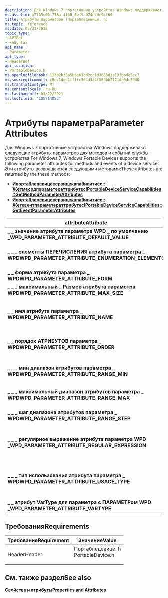 ```yaml
---
description: Для Windows 7 портативные устройства Windows поддерживают следующие атрибуты параметров для методов и событий службы устройства.
ms.assetid: a7708c60-758a-4fb6-8ef9-074ecdc9cf60
title: Атрибуты параметров (Портабледевице. h)
ms.topic: reference
ms.date: 05/31/2018
topic_type:
- APIRef
- kbSyntax
api_name:
- Parameter
api_type:
- HeaderDef
api_location:
- PortableDevice.h
ms.openlocfilehash: 113b2b35a5b6e61cd2cc1d3666d1a13fbade5ec7
ms.sourcegitcommit: c8ec1ded1ffffc364d3c4f560bb2171da0dc5040
ms.translationtype: MT
ms.contentlocale: ru-RU
ms.lasthandoff: 03/22/2021
ms.locfileid: "105714083"
---
```

# <a name="parameter-attributes"></a><span data-ttu-id="05888-103">Атрибуты параметра</span><span class="sxs-lookup"><span data-stu-id="05888-103">Parameter Attributes</span></span>

<span data-ttu-id="05888-104">Для Windows 7 портативные устройства Windows поддерживают следующие атрибуты параметров для методов и событий службы устройства.</span><span class="sxs-lookup"><span data-stu-id="05888-104">For Windows 7, Windows Portable Devices supports the following parameter attributes for methods and events of a device service.</span></span> <span data-ttu-id="05888-105">Эти атрибуты возвращаются следующими методами:</span><span class="sxs-lookup"><span data-stu-id="05888-105">These attributes are returned by the these methods:</span></span>

-   [<span data-ttu-id="05888-106">**Ипортабледевицесервицекапабилитиес:: Жетмесодпараметераттрибутес**</span><span class="sxs-lookup"><span data-stu-id="05888-106">**IPortableDeviceServiceCapabilities::GetMethodParameterAttributes**</span></span>](/windows/desktop/api/PortableDeviceAPI/nf-portabledeviceapi-iportabledeviceservicecapabilities-getmethodparameterattributes)
-   [<span data-ttu-id="05888-107">**Ипортабледевицесервицекапабилитиес:: Жетевентпараметераттрибутес**</span><span class="sxs-lookup"><span data-stu-id="05888-107">**IPortableDeviceServiceCapabilities::GetEventParameterAttributes**</span></span>](/windows/desktop/api/PortableDeviceAPI/nf-portabledeviceapi-iportabledeviceservicecapabilities-geteventparameterattributes)




| <span data-ttu-id="05888-108">attribute</span><span class="sxs-lookup"><span data-stu-id="05888-108">Attribute</span></span>                                            | <span data-ttu-id="05888-109">VarType</span><span class="sxs-lookup"><span data-stu-id="05888-109">VarType</span></span>         | <span data-ttu-id="05888-110">Описание</span><span class="sxs-lookup"><span data-stu-id="05888-110">Description</span></span>                                                                                                                                                                                 |
|------------------------------------------------------|-----------------|---------------------------------------------------------------------------------------------------------------------------------------------------------------------------------------------|
| <span data-ttu-id="05888-111">**\_ \_ значение атрибута параметра WPD \_ по умолчанию \_**</span><span class="sxs-lookup"><span data-stu-id="05888-111">**WPD\_PARAMETER\_ATTRIBUTE\_DEFAULT\_VALUE**</span></span>        | <span data-ttu-id="05888-112">VT \_ *XXXX*</span><span class="sxs-lookup"><span data-stu-id="05888-112">VT\_*XXXX*</span></span>      | <span data-ttu-id="05888-113">Значение параметра по умолчанию.</span><span class="sxs-lookup"><span data-stu-id="05888-113">The default value of the parameter.</span></span>                                                                                                                                                         |
| <span data-ttu-id="05888-114">**\_ \_ \_ элементы ПЕРЕЧИСЛЕНИЯ атрибута параметра \_ WPD**</span><span class="sxs-lookup"><span data-stu-id="05888-114">**WPD\_PARAMETER\_ATTRIBUTE\_ENUMERATION\_ELEMENTS**</span></span> | <span data-ttu-id="05888-115">**VT \_ Unknown**</span><span class="sxs-lookup"><span data-stu-id="05888-115">**VT\_UNKNOWN**</span></span> | <span data-ttu-id="05888-116">Интерфейс [**ипортабледевицепропвариантколлектион**](iportabledevicepropvariantcollection.md) , который содержит значения перечисления для параметра.</span><span class="sxs-lookup"><span data-stu-id="05888-116">An [**IPortableDevicePropVariantCollection**](iportabledevicepropvariantcollection.md) interface that contains the enumeration values for the parameter.</span></span>                                   |
| <span data-ttu-id="05888-117">**\_ \_ форма атрибута параметра \_ WPD**</span><span class="sxs-lookup"><span data-stu-id="05888-117">**WPD\_PARAMETER\_ATTRIBUTE\_FORM**</span></span>                  | <span data-ttu-id="05888-118">**VT \_ UI4**</span><span class="sxs-lookup"><span data-stu-id="05888-118">**VT\_UI4**</span></span>     | <span data-ttu-id="05888-119">Допустимая форма допустимых значений параметров.</span><span class="sxs-lookup"><span data-stu-id="05888-119">The form of valid parameter values allowed.</span></span>                                                                                                                                                 |
| <span data-ttu-id="05888-120">**\_ \_ \_ максимальный \_ Размер атрибута параметра WPD**</span><span class="sxs-lookup"><span data-stu-id="05888-120">**WPD\_PARAMETER\_ATTRIBUTE\_MAX\_SIZE**</span></span>             | <span data-ttu-id="05888-121">**VT \_ UI8**</span><span class="sxs-lookup"><span data-stu-id="05888-121">**VT\_UI8**</span></span>     | <span data-ttu-id="05888-122">Максимальный размер параметра в байтах.</span><span class="sxs-lookup"><span data-stu-id="05888-122">The maximum size of the parameter, in bytes .</span></span>                                                                                                                                               |
| <span data-ttu-id="05888-123">**\_ \_ имя атрибута параметра \_ WPD**</span><span class="sxs-lookup"><span data-stu-id="05888-123">**WPD\_PARAMETER\_ATTRIBUTE\_NAME**</span></span>                  | <span data-ttu-id="05888-124">**VT \_ LPWSTR**</span><span class="sxs-lookup"><span data-stu-id="05888-124">**VT\_LPWSTR**</span></span>  | <span data-ttu-id="05888-125">Строка, указывающая понятное для сценария имя параметра события или метода.</span><span class="sxs-lookup"><span data-stu-id="05888-125">A string that specifies the script-friendly name of an event or method parameter.</span></span> <span data-ttu-id="05888-126">Допустимые символы: алфавитные буквы \[ a-zA-Z0-9 \] и " \_ ".</span><span class="sxs-lookup"><span data-stu-id="05888-126">Valid characters are alphanumeric \[a-zA-Z0-9\] and '\_'.</span></span>                                                 |
| <span data-ttu-id="05888-127">**\_ \_ порядок АТРИБУТОВ параметра \_ WPD**</span><span class="sxs-lookup"><span data-stu-id="05888-127">**WPD\_PARAMETER\_ATTRIBUTE\_ORDER**</span></span>                 | <span data-ttu-id="05888-128">**VT \_ UI4**</span><span class="sxs-lookup"><span data-stu-id="05888-128">**VT\_UI4**</span></span>     | <span data-ttu-id="05888-129">Индекс порядка параметров (с отсчетом от нуля), чтобы значение порядка 0 соответствовало первому параметру.</span><span class="sxs-lookup"><span data-stu-id="05888-129">The zero-based parameter-order index, so that an order value of 0 corresponds to the first parameter.</span></span>                                                                                       |
| <span data-ttu-id="05888-130">**\_ \_ \_ мин диапазон атрибутов параметра \_ WPD**</span><span class="sxs-lookup"><span data-stu-id="05888-130">**WPD\_PARAMETER\_ATTRIBUTE\_RANGE\_MIN**</span></span>            | <span data-ttu-id="05888-131">VT \_ *XXXX*</span><span class="sxs-lookup"><span data-stu-id="05888-131">VT\_*XXXX*</span></span>      | <span data-ttu-id="05888-132">Максимальное значение для параметра в виде \_ \_ диапазона формы атрибута параметра WPD \_ \_ .</span><span class="sxs-lookup"><span data-stu-id="05888-132">The maximum value for a parameter of the form WPD\_PARAMETER\_ATTRIBUTE\_FORM\_RANGE.</span></span>                                                                                                       |
| <span data-ttu-id="05888-133">**\_ \_ \_ максимальный диапазон атрибутов параметра \_ WPD**</span><span class="sxs-lookup"><span data-stu-id="05888-133">**WPD\_PARAMETER\_ATTRIBUTE\_RANGE\_MAX**</span></span>            | <span data-ttu-id="05888-134">VT \_ *XXXX*</span><span class="sxs-lookup"><span data-stu-id="05888-134">VT\_*XXXX*</span></span>      | <span data-ttu-id="05888-135">Минимальное значение параметра формы \_ атрибута параметра типа WPD \_ \_ \_ .</span><span class="sxs-lookup"><span data-stu-id="05888-135">The minimum value for a parameter of the form WPD\_PARAMETER\_ATTRIBUTE\_FORM\_RANGE.</span></span>                                                                                                       |
| <span data-ttu-id="05888-136">**\_ \_ \_ шаг диапазона атрибутов параметра \_ WPD**</span><span class="sxs-lookup"><span data-stu-id="05888-136">**WPD\_PARAMETER\_ATTRIBUTE\_RANGE\_STEP**</span></span>           | <span data-ttu-id="05888-137">VT \_ *XXXX*</span><span class="sxs-lookup"><span data-stu-id="05888-137">VT\_*XXXX*</span></span>      | <span data-ttu-id="05888-138">Значение шага для параметра формы атрибута параметра в формате WPD \_ \_ \_ \_ .</span><span class="sxs-lookup"><span data-stu-id="05888-138">The step value for a parameter of the form WPD\_PARAMETER\_ATTRIBUTE\_FORM\_RANGE.</span></span>                                                                                                          |
| <span data-ttu-id="05888-139">**\_ \_ \_ регулярное выражение атрибута параметра WPD \_**</span><span class="sxs-lookup"><span data-stu-id="05888-139">**WPD\_PARAMETER\_ATTRIBUTE\_REGULAR\_EXPRESSION**</span></span>   | <span data-ttu-id="05888-140">**VT \_ LPWSTR**</span><span class="sxs-lookup"><span data-stu-id="05888-140">**VT\_LPWSTR**</span></span>  | <span data-ttu-id="05888-141">Регулярное выражение, задающее допустимые значения параметров формы \_ атрибута параметра WPD \_ в \_ виде \_ регулярного \_ выражения.</span><span class="sxs-lookup"><span data-stu-id="05888-141">A regular expression that specifies acceptable values for parameters of the form WPD\_PARAMETER\_ATTRIBUTE\_FORM\_REGULAR\_EXPRESSION.</span></span>                                                      |
| <span data-ttu-id="05888-142">**\_ \_ \_ тип использования атрибута параметра \_ WPD**</span><span class="sxs-lookup"><span data-stu-id="05888-142">**WPD\_PARAMETER\_ATTRIBUTE\_USAGE\_TYPE**</span></span>           | <span data-ttu-id="05888-143">**VT \_ UI4**</span><span class="sxs-lookup"><span data-stu-id="05888-143">**VT\_UI4**</span></span>     | <span data-ttu-id="05888-144">Целое число, задающее использование параметра метода, например, в/из. Допустимые значения — тип [**перечисления \_ \_ \_ типов использования параметра WPD**](wpd-parameter-usage-types.md) .</span><span class="sxs-lookup"><span data-stu-id="05888-144">An integer that specifies the usage of a method parameter, for example, in/out. Valid values are of the [**WPD\_PARAMETER\_USAGE\_TYPES**](wpd-parameter-usage-types.md) enumeration type.</span></span> |
| <span data-ttu-id="05888-145">**\_ \_ атрибут VarType для параметра с ПАРАМЕТРом WPD \_**</span><span class="sxs-lookup"><span data-stu-id="05888-145">**WPD\_PARAMETER\_ATTRIBUTE\_VARTYPE**</span></span>               | <span data-ttu-id="05888-146">**VT \_ UI4**</span><span class="sxs-lookup"><span data-stu-id="05888-146">**VT\_UI4**</span></span>     | <span data-ttu-id="05888-147">Параметр VarType.</span><span class="sxs-lookup"><span data-stu-id="05888-147">The parameter VarType.</span></span>                                                                                                                                                                      |



 

## <a name="requirements"></a><span data-ttu-id="05888-148">Требования</span><span class="sxs-lookup"><span data-stu-id="05888-148">Requirements</span></span>



| <span data-ttu-id="05888-149">Требование</span><span class="sxs-lookup"><span data-stu-id="05888-149">Requirement</span></span> | <span data-ttu-id="05888-150">Значение</span><span class="sxs-lookup"><span data-stu-id="05888-150">Value</span></span> |
|-------------------|---------------------------------------------------------------------------------------------|
| <span data-ttu-id="05888-151">Header</span><span class="sxs-lookup"><span data-stu-id="05888-151">Header</span></span><br/> | <dl> <span data-ttu-id="05888-152"><dt>Портабледевице. h</dt></span><span class="sxs-lookup"><span data-stu-id="05888-152"><dt>PortableDevice.h</dt></span></span> </dl> |



## <a name="see-also"></a><span data-ttu-id="05888-153">См. также раздел</span><span class="sxs-lookup"><span data-stu-id="05888-153">See also</span></span>

<dl> <dt>

[<span data-ttu-id="05888-154">**Свойства и атрибуты**</span><span class="sxs-lookup"><span data-stu-id="05888-154">**Properties and Attributes**</span></span>](properties-and-attributes.md)
</dt> </dl>

 

 




